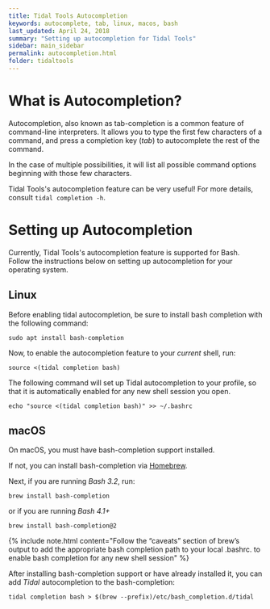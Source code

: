 ```yaml
---
title: Tidal Tools Autocompletion
keywords: autocomplete, tab, linux, macos, bash
last_updated: April 24, 2018
summary: "Setting up autocompletion for Tidal Tools"
sidebar: main_sidebar
permalink: autocompletion.html
folder: tidaltools
---
```


# What is Autocompletion?
Autocompletion, also known as tab-completion is a common feature of command-line interpreters.
It allows you to type the first few characters of a command, and press a completion key (_tab_) to
autocomplete the rest of the command.

In the case of multiple possibilities, it will list all possible command options beginning with those few characters.

Tidal Tools's autocompletion feature can be very useful! For more details, consult `tidal completion -h`.

# Setting up Autocompletion

Currently, Tidal Tools's autocompletion feature is supported for Bash.
Follow the instructions below on setting up autocompletion for your operating system.

## Linux

Before enabling tidal autocompletion, be sure to install bash completion with the following command:

```
sudo apt install bash-completion
```

Now, to enable the autocompletion feature to your *current* shell, run:
```
source <(tidal completion bash)
```

The following command will set up Tidal autocompletion to your profile, so that it is automatically enabled for any new shell session you open.
```
echo "source <(tidal completion bash)" >> ~/.bashrc
```

## macOS

On macOS, you must have bash-completion support installed.

If not, you can install bash-completion via [Homebrew](https://brew.sh/).


Next, if you are running *Bash 3.2*, run:
```
brew install bash-completion

```
or if you are running *Bash 4.1+*
```
brew install bash-completion@2

```

{% include note.html content="Follow the “caveats” section of brew’s output to add the appropriate bash completion path to your local .bashrc. to enable bash completion for any new shell session" %}

After installing bash-completion support or have already installed it, you can add *Tidal* autocompletion to the bash-completion:

`tidal completion bash > $(brew --prefix)/etc/bash_completion.d/tidal`
